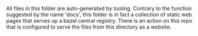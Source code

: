 All files in this folder are auto-generated by tooling. Contrary to the function suggested by the name 'docs', this folder is in fact a collection of static web pages that serves up a bazel central registry. There is an action on this repo that is configured to serve the files from this directory as a website.